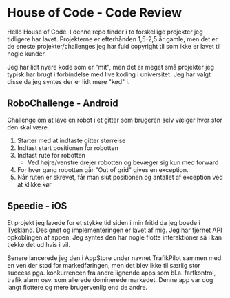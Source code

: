 # House of Code - Code Review

Hello House of Code. 
I denne repo finder i to forskellige projekter jeg tidligere har lavet. Projekterne er efterhånden 1,5-2,5 år gamle, men det er de eneste projekter/challenges jeg har fuld copyright til som ikke er lavet til nogle kunder. 

Jeg har lidt nyere kode som er "mit", men det er meget små projekter jeg typisk har brugt i forbindelse med live koding i universitet. Jeg har valgt disse da jeg syntes der er lidt mere "kød" i.

## RoboChallenge - Android
Challenge om at lave en robot i et gitter som brugeren selv vælger hvor stor den skal være.
1. Starter med at indtaste gitter størrelse
2. Indtast start positionen for robotten
3. Indtast rute for robotten
	-	Ved højre/venstre drejer robotten og bevæger sig kun med forward	
4. For hver gang robotten går "Out of grid" gives en exception.
5. Når ruten er skrevet, får man slut positionen og antallet af exception ved at klikke kør


## Speedie - iOS

Et projekt jeg lavede for et stykke tid siden i min fritid da jeg boede i Tyskland. Designet og implementeringen er lavet af mig. Jeg har fjernet API opkoblingen af appen. 
Jeg syntes den har nogle flotte interaktioner så i kan tjekke det ud hvis i vil. 

Senere lancerede jeg den i AppStore under navnet TrafikPilot sammen med en ven der stod for markedføringen, men det blev ikke til særlig stor success pga. konkurrencen fra andre lignende apps som bl.a. fartkontrol, trafik alarm osv. som allerede dominerede markedet. Denne app var dog langt flottere og mere brugervenlig end de andre. 
